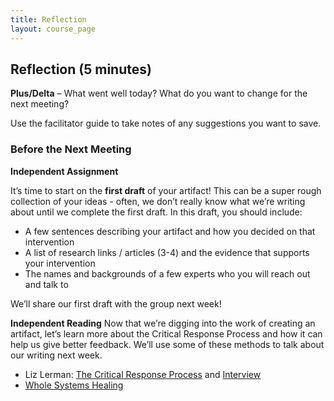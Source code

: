 ```yaml
---
title: Reflection
layout: course_page
---
```

## Reflection (5 minutes)

**Plus/Delta** – What went well today? What do you want to change for the next meeting? 

Use the facilitator guide to take notes of any suggestions you want to save.

### Before the Next Meeting

**Independent Assignment**

It’s time to start on the **first draft** of your artifact! This can be a super rough collection of your ideas - often, we don’t really know what we’re writing about until we complete the first draft. In this draft, you should include:
- A few sentences describing your artifact and how you decided on that intervention
- A list of research links / articles (3-4) and the evidence that supports your intervention
- The names and backgrounds of a few experts who you will reach out and talk to

We’ll share our first draft with the group next week!

**Independent Reading**
Now that we’re digging into the work of creating an artifact, let’s learn more about the Critical Response Process and how it can help us give better feedback. We’ll use some of these methods to talk about our writing next week.
- Liz Lerman: [The Critical Response Process](https://lizlerman.com/critical-response-process/) and [Interview](https://github.com/p2pu/writing-for-change-2022/blob/gh-pages/essays/LizLermanInterview.pdf)
- [Whole Systems Healing](https://github.com/p2pu/writing-for-change-2022/blob/gh-pages/essays/whole%20systems%20thinking.pdf)
